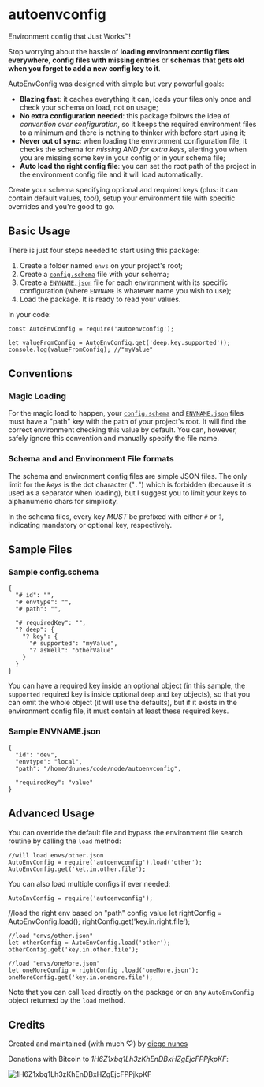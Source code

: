 autoenvconfig
============
Environment config that Just Works™!

Stop worrying about the hassle of **loading environment config files everywhere**, **config files with missing entries** or **schemas that gets old when you forget to add a new config key to it**.

AutoEnvConfig was designed with simple but very powerful goals:

* **Blazing fast**: it caches everything it can, loads your files only once and check your schema on load, not on usage;
* **No extra configuration needed**: this package follows the idea of _convention over configuration_, so it keeps the required environment files to a minimum and there is nothing to thinker with before start using it;
* **Never out of sync**: when loading the environment configuration file, it checks the schema for *missing AND for extra keys*, alerting you when you are missing some key in your config or in your schema file;
* **Auto load the right config file**: you can set the root path of the project in the environment config file and it will load automatically.

Create your schema specifying optional and required keys (plus: it can contain default values, too!), setup your environment file with specific overrides and you're good to go.


## Basic Usage

There is just four steps needed to start using this package:

1. Create a folder named `envs` on your project's root;
2. Create a [`config.schema`](#sampleschema) file with your schema;
3. Create a [`ENVNAME.json`](#sampleenv) file for each environment with its specific configuration (where `ENVNAME` is whatever name you wish to use);
4. Load the package. It is ready to read your values.

In your code:

    const AutoEnvConfig = require('autoenvconfig');
    
    let valueFromConfig = AutoEnvConfig.get('deep.key.supported'));
    console.log(valueFromConfig); //"myValue"


## Conventions

### <a id="magicload">Magic Loading</a>

For the magic load to happen, your [`config.schema`](#sampleschema) and [`ENVNAME.json`](#sampleenv) files must have a "path" key with the path of your project's root. It will find the correct environment checking this value by default. You can, however, safely ignore this convention and manually specify the file name.

### <a id="magicload">Schema and and Environment File formats</a>
The schema and environment config files are simple JSON files. The only limit for the _keys_ is the dot character ("`.`") which is forbidden (because it is used as a separator when loading), but I suggest you to limit your keys to alphanumeric chars for simplicity.

In the schema files, every key _MUST_ be prefixed with either `#` or `?`, indicating mandatory or optional key, respectively.


## Sample Files

### <a id="sampleschema">Sample config.schema</a>

    {
      "# id": "",
      "# envtype": "",
      "# path": "",

      "# requiredKey": "",
      "? deep": {
        "? key": {
          "# supported": "myValue",
          "? asWell": "otherValue"
        }
      }
    }

You can have a required key inside an optional object (in this sample, the `supported` required key is inside optional `deep` and `key` objects), so that you can omit the whole object (it will use the defaults), but if it exists in the environment config file, it must contain at least these required keys.

### <a id="sampleenv">Sample ENVNAME.json</a>

    {
      "id": "dev",
      "envtype": "local",
      "path": "/home/dnunes/code/node/autoenvconfig",

      "requiredKey": "value"
    }



## <a id="advancedusage">Advanced Usage</a>

You can override the default file and bypass the environment file search routine by calling the `load` method:

    //will load envs/other.json
    AutoEnvConfig = require('autoenvconfig').load('other');
    AutoEnvConfig.get('ket.in.other.file');


You can also load multiple configs if ever needed:

    AutoEnvConfig = require('autoenvconfig');

  //load the right env based on "path" config value
    let rightConfig = AutoEnvConfig.load();
    rightConfig.get('key.in.right.file');
    
    //load "envs/other.json"
    let otherConfig = AutoEnvConfig.load('other');
    otherConfig.get('key.in.other.file');
    
    //load "envs/oneMore.json"
    let oneMoreConfig = rightConfig .load('oneMore.json');
    oneMoreConfig.get('key.in.onemore.file');

Note that you can call `load` directly on the package or on any `AutoEnvConfig` object returned by the `load` method.



## Credits

Created and maintained (with much ♡) by [diego nunes](http://dnunes.com)

Donations with Bitcoin to _1H6Z1xbq1Lh3zKhEnDBxHZgEjcFPPjkpKF_:

![1H6Z1xbq1Lh3zKhEnDBxHZgEjcFPPjkpKF](http://chart.apis.google.com/chart?cht=qr&chs=200x200&chl=bitcoin:1H6Z1xbq1Lh3zKhEnDBxHZgEjcFPPjkpKF)
